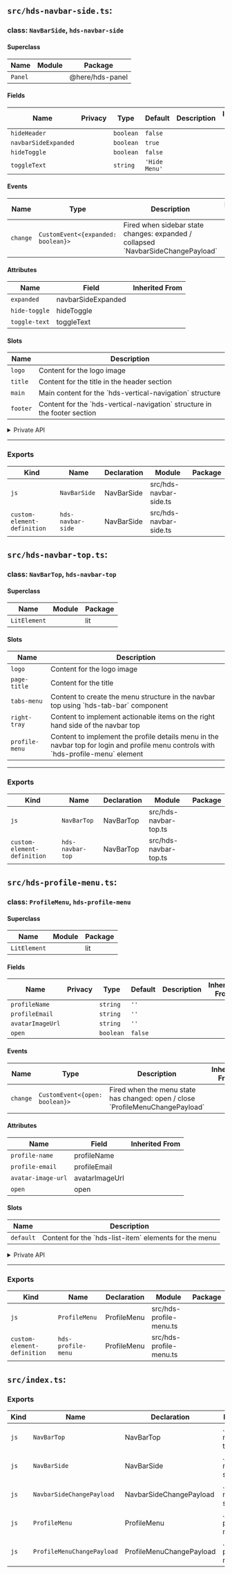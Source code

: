 ## `src/hds-navbar-side.ts`:

### class: `NavBarSide`, `hds-navbar-side`

#### Superclass

| Name    | Module | Package         |
| ------- | ------ | --------------- |
| `Panel` |        | @here/hds-panel |

#### Fields

| Name                 | Privacy | Type      | Default       | Description | Inherited From |
| -------------------- | ------- | --------- | ------------- | ----------- | -------------- |
| `hideHeader`         |         | `boolean` | `false`       |             |                |
| `navbarSideExpanded` |         | `boolean` | `true`        |             |                |
| `hideToggle`         |         | `boolean` | `false`       |             |                |
| `toggleText`         |         | `string`  | `'Hide Menu'` |             |                |

#### Events

| Name     | Type                               | Description                                                                        | Inherited From |
| -------- | ---------------------------------- | ---------------------------------------------------------------------------------- | -------------- |
| `change` | `CustomEvent<{expanded: boolean}>` | Fired when sidebar state changes: expanded / collapsed \`NavbarSideChangePayload\` |                |

#### Attributes

| Name          | Field              | Inherited From |
| ------------- | ------------------ | -------------- |
| `expanded`    | navbarSideExpanded |                |
| `hide-toggle` | hideToggle         |                |
| `toggle-text` | toggleText         |                |

#### Slots

| Name     | Description                                                                 |
| -------- | --------------------------------------------------------------------------- |
| `logo`   | Content for the logo image                                                  |
| `title`  | Content for the title in the header section                                 |
| `main`   | Main content for the \`hds-vertical-navigation\` structure                  |
| `footer` | Content for the \`hds-vertical-navigation\` structure in the footer section |

<details><summary>Private API</summary>

#### Fields

| Name           | Privacy   | Type              | Default | Description | Inherited From |
| -------------- | --------- | ----------------- | ------- | ----------- | -------------- |
| `slotLogoEl`   | protected | `HTMLSlotElement` |         |             |                |
| `slotTitleEl`  | protected | `HTMLSlotElement` |         |             |                |
| `slotMainEl`   | protected | `HTMLSlotElement` |         |             |                |
| `slotFooterEl` | protected | `HTMLSlotElement` |         |             |                |

#### Methods

| Name                  | Privacy   | Description | Parameters                                    | Return | Inherited From |
| --------------------- | --------- | ----------- | --------------------------------------------- | ------ | -------------- |
| `renderToggleButton`  | protected |             |                                               |        |                |
| `_handleNavItemClick` | protected |             | `e: Event`                                    |        |                |
| `_toggleNavbar`       | protected |             | `e: Event`                                    |        |                |
| `renderNavbarSide`    | protected |             |                                               |        |                |
| `_setNavMode`         | private   |             | `slotMainContent, slotFooterContent, navMode` |        |                |

</details>

<hr/>

### Exports

| Kind                        | Name              | Declaration | Module                 | Package |
| --------------------------- | ----------------- | ----------- | ---------------------- | ------- |
| `js`                        | `NavBarSide`      | NavBarSide  | src/hds-navbar-side.ts |         |
| `custom-element-definition` | `hds-navbar-side` | NavBarSide  | src/hds-navbar-side.ts |         |

## `src/hds-navbar-top.ts`:

### class: `NavBarTop`, `hds-navbar-top`

#### Superclass

| Name         | Module | Package |
| ------------ | ------ | ------- |
| `LitElement` |        | lit     |

#### Slots

| Name           | Description                                                                                                                           |
| -------------- | ------------------------------------------------------------------------------------------------------------------------------------- |
| `logo`         | Content for the logo image                                                                                                            |
| `page-title`   | Content for the title                                                                                                                 |
| `tabs-menu`    | Content to create the menu structure in the navbar top using \`hds-tab-bar\` component                                                |
| `right-tray`   | Content to implement actionable items on the right hand side of the navbar top                                                        |
| `profile-menu` | Content to implement the profile details menu in the navbar top for login and profile menu controls with \`hds-profile-menu\` element |

<hr/>

### Exports

| Kind                        | Name             | Declaration | Module                | Package |
| --------------------------- | ---------------- | ----------- | --------------------- | ------- |
| `js`                        | `NavBarTop`      | NavBarTop   | src/hds-navbar-top.ts |         |
| `custom-element-definition` | `hds-navbar-top` | NavBarTop   | src/hds-navbar-top.ts |         |

## `src/hds-profile-menu.ts`:

### class: `ProfileMenu`, `hds-profile-menu`

#### Superclass

| Name         | Module | Package |
| ------------ | ------ | ------- |
| `LitElement` |        | lit     |

#### Fields

| Name             | Privacy | Type      | Default | Description | Inherited From |
| ---------------- | ------- | --------- | ------- | ----------- | -------------- |
| `profileName`    |         | `string`  | `''`    |             |                |
| `profileEmail`   |         | `string`  | `''`    |             |                |
| `avatarImageUrl` |         | `string`  | `''`    |             |                |
| `open`           |         | `boolean` | `false` |             |                |

#### Events

| Name     | Type                           | Description                                                                      | Inherited From |
| -------- | ------------------------------ | -------------------------------------------------------------------------------- | -------------- |
| `change` | `CustomEvent<{open: boolean}>` | Fired when the menu state has changed: open / close \`ProfileMenuChangePayload\` |                |

#### Attributes

| Name               | Field          | Inherited From |
| ------------------ | -------------- | -------------- |
| `profile-name`     | profileName    |                |
| `profile-email`    | profileEmail   |                |
| `avatar-image-url` | avatarImageUrl |                |
| `open`             | open           |                |

#### Slots

| Name      | Description                                             |
| --------- | ------------------------------------------------------- |
| `default` | Content for the \`hds-list-item\` elements for the menu |

<details><summary>Private API</summary>

#### Fields

| Name                      | Privacy | Type | Default | Description | Inherited From |
| ------------------------- | ------- | ---- | ------- | ----------- | -------------- |
| `_handleDocumentClickRef` | private |      |         |             |                |

#### Methods

| Name                   | Privacy   | Description | Parameters | Return | Inherited From |
| ---------------------- | --------- | ----------- | ---------- | ------ | -------------- |
| `renderAvatar`         | protected |             | `size`     |        |                |
| `_handleDocumentClick` | private   |             |            |        |                |
| `_handleClick`         | private   |             | `e: Event` |        |                |

</details>

<hr/>

### Exports

| Kind                        | Name               | Declaration | Module                  | Package |
| --------------------------- | ------------------ | ----------- | ----------------------- | ------- |
| `js`                        | `ProfileMenu`      | ProfileMenu | src/hds-profile-menu.ts |         |
| `custom-element-definition` | `hds-profile-menu` | ProfileMenu | src/hds-profile-menu.ts |         |

## `src/index.ts`:

### Exports

| Kind | Name                       | Declaration              | Module                | Package |
| ---- | -------------------------- | ------------------------ | --------------------- | ------- |
| `js` | `NavBarTop`                | NavBarTop                | ./hds-navbar-top.js   |         |
| `js` | `NavBarSide`               | NavBarSide               | ./hds-navbar-side.js  |         |
| `js` | `NavbarSideChangePayload`  | NavbarSideChangePayload  | ./hds-navbar-side.js  |         |
| `js` | `ProfileMenu`              | ProfileMenu              | ./hds-profile-menu.js |         |
| `js` | `ProfileMenuChangePayload` | ProfileMenuChangePayload | ./hds-profile-menu.js |         |
